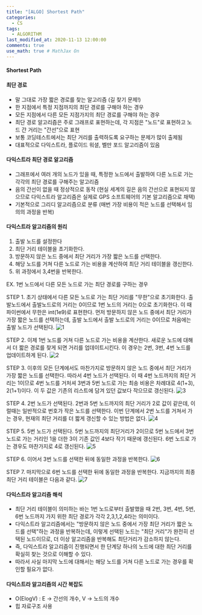 ```yaml
---
title: "[ALGO] Shortest Path"
categories: 
  - CS
tags:
  - ALGORITHM
last_modified_at: 2020-11-13 12:00:00
comments: true
use_math: true # MathJax On
---
```


#### Shortest Path

#### 최단 경로
- 말 그대로 가장 짧은 경로를 찾는 알고리즘 (길 찾기 문제!)
- 한 지점에서 특정 지점까지의 최단 경로를 구해야 하는 경우
- 모든 지점에서 다른 모든 지점가지의 최단 경로를 구해야 하는 경우
- 최단 경로 알고리즘은 주로 그래프로 표현하는데, 각 지점은 "노드"로 표현하고 노드 간 거리는 "간선"으로 표현
- 보통 코딩테스트에서는 최단 거리를 출력하도록 요구하는 문제가 많이 출제됨
- 대표적으로 다익스트라, 플로이드 워셜, 벨만 포드 알고리즘이 있음


#### 다익스트라 최단 경로 알고리즘
- 그래프에서 여러 개의 노드가 있을 때, 특정한 노드에서 출발하여 다른 노드로 가는 각각의 최단 경로를 구해주는 알고리즘
- 음의 간선이 없을 때 정상적으로 동작 (현실 세계의 길은 음의 간선으로 표현되지 않으므로 다익스트라 알고리즘은 실제로 GPS 소프트웨어의 기본 알고리즘으로 채택)
- 기본적으로 그리디 알고리즘으로 분류 (매번 가장 비용이 적은 노드를 선택해서 임의의 과정을 반복)

#### 다익스트라 알고리즘의 원리
1. 출발 노드를 설정한다
2. 최단 거리 테이블을 초기화한다.
3. 방문하지 않은 노드 중에서 최단 거리가 가장 짧은 노드를 선택한다.
4. 해당 노드를 거쳐 다른 노드로 가는 비용을 계산하여 최단 거리 테이블을 갱신한다.
5. 위 과정에서 3,4번을 반복한다.

EX. 1번 노드에서 다른 모든 노드로 가는 최단 경로를 구하는 경우

STEP 1. 초기 상태에서 다른 모든 노드로 가는 최단 거리를 "무한"으로 초기화한다. 출발노드에서 출발노드로의 거리는 0이므로 1번 노드의 거리는 0으로 초기화한다. 이 때 파이썬에서 무한은 int(1e9)로 표현한다. 먼저 방문하지 않은 노드 중에서 최단 거리가 가장 짧은 노드를 선택하는데, 출발 노드에서 출발 노드로의 거리는 0이므로 처음에는 출발 노드가 선택된다.
![1](https://user-images.githubusercontent.com/62474292/124255841-92712300-db65-11eb-9bf4-3a679059aaad.png)

STEP 2. 이제 1번 노드를 거쳐 다른 노드로 가는 비용을 계산한다. 새로운 노드에 대해서 더 짧은 경로를 찾게 되면 거리를 업데이트시킨다. 이 경우는 2번, 3번, 4번 노드를 업데이트하게 된다.
![2](https://user-images.githubusercontent.com/62474292/124255844-93a25000-db65-11eb-8b4f-5c29c64d5897.png)

STEP 3. 이후의 모든 단계에서도 마찬가지로 방문하지 않은 노드 중에서 최단 거리가 가장 짧은 노드를 선택한다. 따라서 4번 노드가 선택된다. 이 때 4번 노드까지의 최단 거리는 1이므로 4번 노드를 거처셔 3번과 5번 노드로 가는 최송 비용은 차례대로 4(1+3), 2(1+1)이다. 이 두 값은 기존의 리스트에 담겨 있던 값보다 작으므로 갱신된다. 
![3](https://user-images.githubusercontent.com/62474292/124255845-93a25000-db65-11eb-910c-742b51df9eac.png)

STEP 4. 2번 노드가 선택된다. 2번과 5번 노드까지의 최단 거리가 2로 값이 같은데, 이럴때는 일반적으로 번호가 작은 노드를 선택한다. 이번 단계에서 2번 노드를 거쳐서 가는 경우, 현재의 최단 거리를 더 짧게 갱신할 수 있는 방법은 없다.
![4](https://user-images.githubusercontent.com/62474292/124255846-943ae680-db65-11eb-9c69-fc4626c9e6f6.png)

STEP 5. 5번 노드가 선택된다. 5번 노드까지의 최단거리가 2이므로 5번 노드에서 3번 노드로 가는 거리인 1을 더한 3이 기존 값인 4보다 작기 때문에 갱신된다. 6번 노드로 가는 경우도 마찬가지로 4로 갱신된다.
![5](https://user-images.githubusercontent.com/62474292/124255847-943ae680-db65-11eb-9915-ae2c0074e6dd.png)

STEP 6. 이어서 3번 노드를 선택한 뒤에 동일한 과정을 반복한다.
![6](https://user-images.githubusercontent.com/62474292/124255849-94d37d00-db65-11eb-9637-0ab5dcb4e8e4.png)

STEP 7. 마지막으로 6번 노드를 선택한 뒤에 동일한 과정을 반복한다. 지금까지의 최종 최단 거리 테이블은 다음과 같다.
![7](https://user-images.githubusercontent.com/62474292/124255851-94d37d00-db65-11eb-8443-5019d88b04cb.png)

#### 다익스트라 알고리즘 해석
- 최단 거리 테이블이 의미하는 바는 1번 노드로부터 출발했을 때 2번, 3번, 4번, 5번, 6번 노드까지 가지 위한 최단 경로가 각각 2,3,1,2,4라는 의미이다.
- 다익스트라 알고리즘에서는 "방문하지 않은 노드 중에서 가장 최단 거리가 짧은 노드를 선택"하는 과정을 반복하는데, 이렇게 선택된 노드는 "최단 거리"가 완전히 선택된 노드이므로, 더 이상 알고리즘을 반복해도 최단거리가 감소하지 않는다.
- 즉, 다익스트라 알고리즘이 진행되면서 한 단계당 하나의 노드에 대한 최단 거리를 확실히 찾는 것으로 이해할 수 있다.
- 따라서 사실 마지막 노드에 대해서는 해당 노드를 거쳐 다른 노드로 가는 경우를 확인할 필요가 없다.

#### 다익스트라 알고리즘의 시간 복잡도
- O(ElogV) : E -> 간선의 개수, V -> 노드의 개수
- 힙 자료구조 사용
